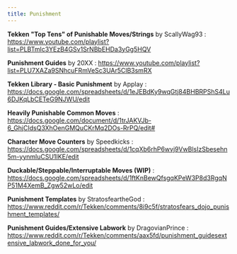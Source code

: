 ```yaml
---
title: Punishment
---
```


**Tekken "Top Tens" of Punishable Moves/Strings** by ScallyWag93
: <https://www.youtube.com/playlist?list=PLBTmlc3YEzB4GSv1SrNBbEHDa3yGg5HQV>

**Punishment Guides** by 20XX
: <https://www.youtube.com/playlist?list=PLU7XAZa9SNhcuFRmVeSc3UAr5ClB3smRX>

**Tekken Library - Basic Punishment** by Applay
: <https://docs.google.com/spreadsheets/d/1eJEBdKy9wqGtj84BHBRPShS4Lu6DJKqLbCETeG9NJWU/edit>

**Heavily Punishable Common Moves**
: <https://docs.google.com/document/d/1trJAKVJb-6_GhjCIdsQ3XhOenGMQuCKrMq2DOs-RrPQ/edit#>

**Character Move Counters** by Speedkicks
: <https://docs.google.com/spreadsheets/d/1cqXb6rhP6wvj9VwBlsIzSbesehn5m-yynmluCSU1IKE/edit>

**Duckable/Steppable/Interruptable Moves (WIP)**
: <https://docs.google.com/spreadsheets/d/1ftKnBewQfsgqKPeW3P8d3RgqNP51M4XemB_Zgw52wLo/edit>

**Punishment Templates** by StratosfeartheGod
: <https://www.reddit.com/r/Tekken/comments/8i9c5f/stratosfears_dojo_punishment_templates/>

**Punishment Guides/Extensive Labwork** by DragovianPrince
: <https://www.reddit.com/r/Tekken/comments/aax5fd/punishment_guidesextensive_labwork_done_for_you/>
